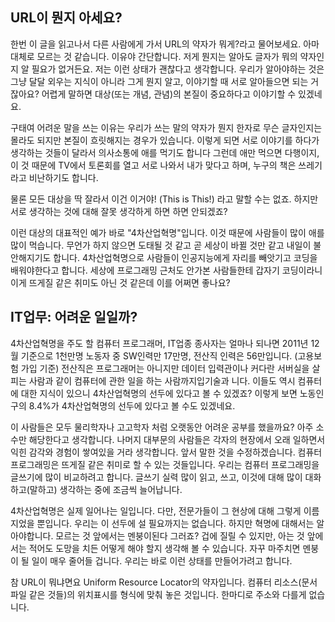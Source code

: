## URL이 뭔지 아세요?

한번 이 글을 읽고나서 다른 사람에게 가서 URL의 약자가 뭐게?라고 물어보세요. 아마 대체로 모르는 것 같습니다. 이유야 간단합니다. 저게 뭔지는 알아도 글자가 뭐의 약자인지 알 필요가 없거든요. 저는 이런 상태가 괜찮다고 생각합니다. 우리가 알아야하는 것은 그냥 달달 외우는 지식이 아니라 그게 뭔지 알고, 이야기할 때 서로 알아들으면 되는 거잖아요? 어렵게 말하면 대상\(또는 개념, 관념\)의 본질이 중요하다고 이야기할 수 있겠네요.

구태여 어려운 말을 쓰는 이유는 우리가 쓰는 말의 약자가 뭔지 한자로 무슨 글자인지는 몰라도 되지만 본질이 흐릿해지는 경우가 있습니다. 이렇게 되면 서로 이야기를 하다가 생각하는 것들이 달라서 의사소통에 애를 먹기도 합니다 그런데 애만 먹으면 다행이지, 이 것 때문에 TV에서 토론회를 열고 서로 나와서 내가 맞다고 하며, 누구의 책은 쓰레기라고 비난하기도 합니다.

물론 모든 대상을 딱 잘라서 이건 이거야! \(This is This!\) 라고 말할 수는 없죠. 하지만 서로 생각하는 것에 대해 잘못 생각하게 하면 하면 안되겠죠?

이런 대상의 대표적인 예가 바로 "4차산업혁명"입니다. 이것 때문에 사람들이 많이 애를 많이 먹습니다. 무언가 하지 않으면 도태될 것 같고 곧 세상이 바뀔 것만 같고 내일이 불안해지기도 합니다. 4차산업혁명으로 사람들이 인공지능에게 자리를 빼앗기고 코딩을 배워야한다고 합니다. 세상에 프로그래밍 근처도 안가본 사람들한테 갑자기 코딩이라니 이게 뜨게질 같은 취미도 아닌 것 같은데 이를 어쩌면 좋나요?

## IT업무: 어려운 일일까?

4차산업혁명을 주도 할 컴퓨터 프로그래머, IT업종 종사자는 얼마나 되나면 2011년 12월 기준으로 1천만명 노동자 중 SW인력만 17만명, 전산직 인력은 56만입니다. \(고용보험 가입 기준\) 전산직은 프로그래머는 아니지만 데이터 입력관이나 커다란 서버실을 살피는 사람과 같이 컴퓨터에 관한 일을 하는 사람까지입기술과 니다. 이들도 역시 컴퓨터에 대한 지식이 있으니 4차산업혁명의 선두에 있다고 볼 수 있겠죠? 이렇게 보면 노동인구의 8.4%가 4차산업혁명의 선두에 있다고 볼 수도 있겠네요. 

이 사람들은 모두 물리학자나 고고학자 처럼 오랫동안 어려운 공부를 했을까요? 아주 소수만 해당한다고 생각합니다. 나머지 대부문의 사람들은 각자의 현장에서 오래 일하면서 익힌 감각와 경험이 쌓여있을 거라 생각합니다. 앞서 말한 것을 수정하겠습니다. 컴퓨터 프로그래밍은 뜨게질 같은 취미로 할 수 있는 것들입니다. 우리는 컴퓨터 프로그래밍을 글쓰기에 많이 비교하려고 합니다. 글쓰기 실력 많이 읽고, 쓰고, 이것에 대해 많이 대화하고\(말하고\) 생각하는 중에 조금씩 늘어납니다. 

4차산업혁명은 실제 일어나는 일입니다. 다만, 전문가들이 그 현상에 대해 그렇게 이름지었을 뿐입니다. 우리는 이 선두에 설 필요까지는 없습니다. 하지만 혁명에 대해서는 알아야합니다. 모르는 것 앞에서는 멘붕이된다 그러죠? 겁에 질릴 수 있지만, 아는 것 앞에서는 적어도 도망을 치든 어떻게 해야 할지 생각해 볼 수 있습니다. 자꾸 마주치면 멘붕이 될 일이 매우 줄어들 겁니다. 우리는 바로 이런 상태를 만들어가려고 합니다.

참 URL이 뭐냐면요 Uniform Resource Locator의 약자입니다. 컴퓨터 리소스\(문서파일 같은 것들\)의 위치표시를 형식에 맞춰 놓은 것입니다. 한마디로 주소와 다를게 없습니다.

